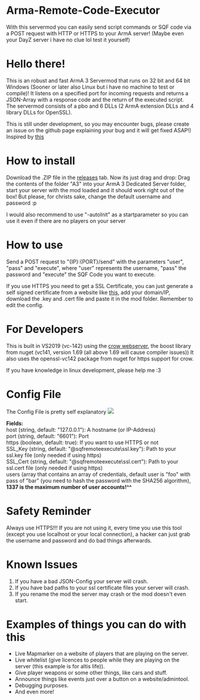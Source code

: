 # Arma-Remote-Code-Executor
With this servermod you can easily send script commands or SQF code via a POST request with HTTP or HTTPS to your ArmA server! (Maybe even your DayZ server i have no clue lol test it yourself)


# Hello there!
This is an robust and fast ArmA 3 Servermod that runs on 32 bit and 64 bit Windows (Sooner or later also Linux but i have no machine to test or compile)! It listens on a specified port for incoming requests and returns a JSON-Array with a response code and the return of the executed script. The servermod consists of a pbo and 6 DLLs (2 ArmA extension DLLs and 4 library DLLs for OpenSSL).


This is still under development, so you may encounter bugs, please create an issue on the github page explaining your bug and it will get fixed ASAP!)
Inspired by <a href=https://github.com/dylanplecki/sqf-rcon>this</a>

# How to install
Download the .ZIP file in the <a href=https://github.com/realbadidas/Arma-Remote-Code-Executor/releases>releases</a> tab. Now its just drag and drop: Drag the contents of the folder "A3" into your ArmA 3 Dedicated Server folder, start your server with the mod loaded and it should work right out of the box! But please, for christs sake, change the default username and password :p

I would also recommend to use "-autoInit" as a startparameter so you can use it even if there are no players on your server


# How to use
Send a POST request to "{IP}:{PORT}/send" with the parameters "user", "pass" and "execute", where "user" represents the username, "pass" the password and "execute" the SQF Code you want to execute.

If you use HTTPS you need to get a SSL Certificate, you can just generate a self signed certificate from a website like <a href=https://www.selfsignedcertificate.com/>this</a>, add your domain/IP, download the .key and .cert file and paste it in the mod folder. Remember to edit the config.


# For Developers
This is built in VS2019 (vc-142) using the <a href=https://github.com/ipkn/crow>crow webserver</a>, the boost library from nuget (vc141, version 1.69 (all above 1.69 will cause compiler issues)) It also uses the openssl-vc142 package from nuget for https support for crow.


If you have knowledge in linux development, please help me :3

# Config File
The Config File is pretty self explanatory
<img src=https://i.imgur.com/wZOOfdv.png></img>


<b>Fields:</b><br />
host (string, default: "127.0.0.1"): A hostname (or IP-Address) <br />
port (string, default: "6601"): Port <br />
https (boolean, default: true): If you want to use HTTPS or not <br />
SSL_Key (string, default: "@sqfremoteexecute\ssl.key"): Path to your ssl.key file (only needed if using https) <br />
SSL_Cert (string, default: "@sqfremoteexecute\ssl.cert"): Path to your ssl.cert file (only needed if using https) <br />
users (array that contains an array of credentials, default user is "foo" with pass of "bar" (you need to hash the password with the SHA256 algorithm), <b>1337 is the maximum number of user accounts!^^</b>


# Safety Reminder
Always use HTTPS!!! If you are not using it, every time you use this tool (except you use localhost or your local connection), a hacker can just grab the username and password and do bad things afterwards.

# Known Issues
1. If you have a bad JSON-Config your server will crash.
2. If you have bad paths to your ssl certificate files your server will crash.
3. If you rename the mod the server may crash or the mod doesn't even start.

# Examples of things you can do with this
- Live Mapmarker on a website of players that are playing on the server.
- Live whitelist (give licences to people while they are playing on the server (this example is for altis life)).
- Give player weapons or some other things, like cars and stuff.
- Announce things like events just over a button on a website/admintool.
- Debugging purposes.
- And even more!
